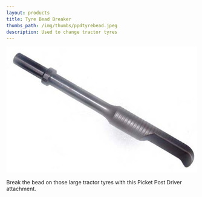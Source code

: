 ```yaml
---
layout: products
title: Tyre Bead Breaker
thumbs_path: /img/thumbs/ppdtyrebead.jpeg
description: Used to change tractor tyres
---
```


![The picket Post Driver.](/img/large/PPDTyreBeadBreaker.jpeg)

Break the bead on those large tractor tyres with this Picket Post Driver attachment.